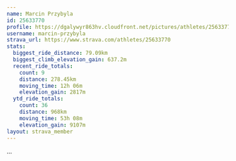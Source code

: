 ```yaml
---
name: Marcin Przybyla
id: 25633770
profile: https://dgalywyr863hv.cloudfront.net/pictures/athletes/25633770/12947173/2/large.jpg
username: marcin-przybyla
strava_url: https://www.strava.com/athletes/25633770
stats:
  biggest_ride_distance: 79.09km
  biggest_climb_elevation_gain: 637.2m
  recent_ride_totals:
    count: 9
    distance: 278.45km
    moving_time: 12h 06m
    elevation_gain: 2817m
  ytd_ride_totals:
    count: 36
    distance: 968km
    moving_time: 53h 08m
    elevation_gain: 9107m
layout: strava_member
--- 
```

...
